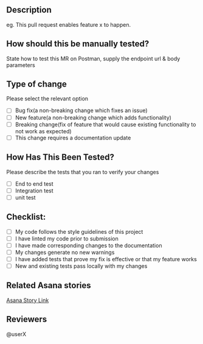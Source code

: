 ## Description ##
eg. This pull request enables feature x to happen.

## How should this be manually tested?
State how to test this MR on Postman, supply the endpoint url & body parameters



## Type of change ##
Please select the relevant option
- [ ] Bug fix(a non-breaking change which fixes an issue)
- [ ] New feature(a non-breaking change which adds functionality)
- [ ] Breaking change(fix of feature that would cause existing functionality to not work as expected)
- [ ] This change requires a documentation update

## How Has This Been Tested? ##
Please describe the tests that you ran to verify your changes
- [ ] End to end test
- [ ] Integration test
- [ ] unit test

## Checklist: ##
- [ ] My code follows the style guidelines of this project
- [ ] I have linted my code prior to submission
- [ ] I have made corresponding changes to the documentation
- [ ] My changes generate no new warnings
- [ ] I have added tests that prove my fix is effective or that my feature works
- [ ] New and existing tests pass locally with my changes

## Related Asana stories ##
[Asana Story Link](https://app.asana.com/)

## Reviewers ##
@userX